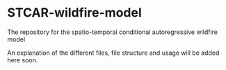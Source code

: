 # STCAR-wildfire-model
The repository for the spatio-temporal conditional autoregressive wildfire model

An explanation of the different files, file structure and usage will be added here soon.

